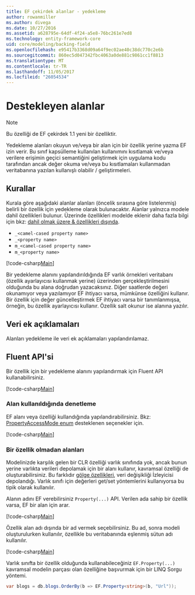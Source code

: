 ```yaml
---
title: EF çekirdek alanlar - yedekleme
author: rowanmiller
ms.author: divega
ms.date: 10/27/2016
ms.assetid: a628795e-64df-4f24-a5e8-76bc261e7ed8
ms.technology: entity-framework-core
uid: core/modeling/backing-field
ms.openlocfilehash: e95417b3368d09a64f9ec02ae40c38dc770c2e6b
ms.sourcegitcommit: 860ec5d047342fbc4063a0de881c9861cc1f8813
ms.translationtype: MT
ms.contentlocale: tr-TR
ms.lasthandoff: 11/05/2017
ms.locfileid: "26054534"
---
```

# <a name="backing-fields"></a>Destekleyen alanlar

> [!NOTE]  
> Bu özelliği de EF çekirdek 1.1 yeni bir özelliktir.

Yedekleme alanları okuyun ve/veya bir alan için bir özellik yerine yazma EF izin verir. Bu sınıf kapsülleme kullanılan kullanımını kısıtlamak ve/veya verilere erişimin geçici semantiğini geliştirmek için uygulama kodu tarafından ancak değer okuma ve/veya bu kısıtlamaları kullanmadan veritabanına yazılan kullanışlı olabilir / geliştirmeleri.

## <a name="conventions"></a>Kurallar

Kurala göre aşağıdaki alanlar alanları (öncelik sırasına göre listelenmiş) belirli bir özellik için yedekleme olarak bulunacaktır. Alanlar yalnızca modele dahil özellikleri bulunur. Üzerinde özellikleri modelde eklenir daha fazla bilgi için bkz: [dahil olmak üzere & özellikleri dışında](included-properties.md).

* `_<camel-cased property name>`
* `_<property name>`
* `m_<camel-cased property name>`
* `m_<property name>`

[!code-csharp[Main](../../../samples/core/Modeling/Conventions/Samples/BackingField.cs#Sample)]

Bir yedekleme alanını yapılandırıldığında EF varlık örnekleri veritabanı (özellik ayarlayıcısı kullanmak yerine) üzerinden gerçekleştirilmesini olduğunda bu alana doğrudan yazacaksınız. Diğer saatlerde değeri okunamıyor veya yazılamıyor EF ihtiyacı varsa, mümkünse özelliğini kullanır. Bir özellik için değer güncelleştirmek EF ihtiyacı varsa bir tanımlanmışsa, örneğin, bu özellik ayarlayıcısı kullanır. Özellik salt okunur ise alanına yazılır.

## <a name="data-annotations"></a>Veri ek açıklamaları

Alanları yedekleme ile veri ek açıklamaları yapılandırılamaz.

## <a name="fluent-api"></a>Fluent API'si

Bir özellik için bir yedekleme alanını yapılandırmak için Fluent API kullanabilirsiniz.

[!code-csharp[Main](../../../samples/core/Modeling/FluentAPI/Samples/BackingField.cs#Sample)]

### <a name="controlling-when-the-field-is-used"></a>Alan kullanıldığında denetleme

EF alanı veya özelliği kullandığında yapılandırabilirsiniz. Bkz: [PropertyAccessMode enum](https://docs.microsoft.com/dotnet/api/microsoft.entityframeworkcore.propertyaccessmode) desteklenen seçenekler için.

[!code-csharp[Main](../../../samples/core/Modeling/FluentAPI/Samples/BackingFieldAccessMode.cs#Sample)]

### <a name="fields-without-a-property"></a>Bir özellik olmadan alanları

Modelinizde karşılık gelen bir CLR özelliği varlık sınıfında yok, ancak bunun yerine varlıkta verileri depolamak için bir alanı kullanır, kavramsal özelliği de oluşturabilirsiniz. Bu farklıdır [gölge özellikleri](shadow-properties.md), veri değişikliği İzleyicisi depolandığı. Varlık sınıfı için değerleri get/set yöntemlerini kullanıyorsa bu tipik olarak kullanılır.

Alanın adını EF verebilirsiniz `Property(...)` API. Verilen ada sahip bir özellik varsa, EF bir alan için arar.

[!code-csharp[Main](../../../samples/core/Modeling/FluentAPI/Samples/BackingFieldNoProperty.cs#Sample)]

Özellik alan adı dışında bir ad vermek seçebilirsiniz. Bu ad, sonra modeli oluşturulurken kullanılır, özellikle bu veritabanında eşlenmiş sütun adı kullanılır.

[!code-csharp[Main](../../../samples/core/Modeling/FluentAPI/Samples/BackingFieldConceptualProperty.cs#Sample)]

Varlık sınıfta bir özellik olduğunda kullanabileceğiniz `EF.Property(...)` kavramsal modelin parçası olan özelliğine başvurmak için bir LINQ Sorgu yöntemi.

``` csharp
var blogs = db.blogs.OrderBy(b => EF.Property<string>(b, "Url"));
```
